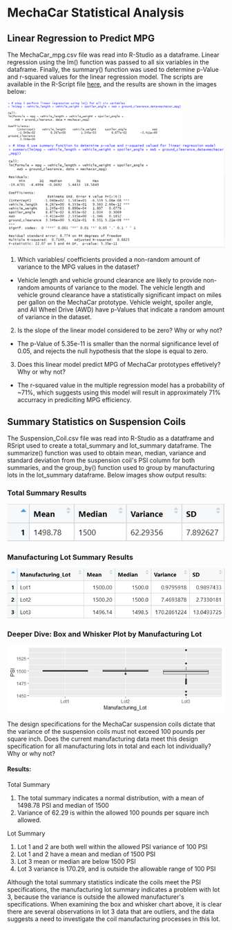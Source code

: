 # MechaCar Statistical Analysis

## Linear Regression to Predict MPG

The MechaCar_mpg.csv file was read into R-Studio as a dataframe. Linear regression using the lm() function was passed to all six variables in the dataframe. Finally, the summary() function was used to determine p-Value and r-squared values for the linear regression model. The scripts are available in the R-Script file <a href='R_Analysis/.Rhistory'>here</a>, and the results are shown in the images below:

<img src="images/delivery1_step5.png" width='80%' height='40%'>

<img src="images/delivery1_step6.png">

1. Which variables/ coefficients provided a non-random amount of variance to the MPG values in the dataset?
  * Vehicle length and vehicle ground clearance are likely to provide non-random amounts of variance to the model. The vehicle length and vehicle ground clearance have a statistically significant impact on miles per gallon on the MechaCar prototype. Vehicle weight, spoiler angle, and All Wheel Drive (AWD) have p-Values that indicate a random amount of variance in the dataset.

2. Is the slope of the linear model considered to be zero? Why or why not?
 * The p-Value of 5.35e-11 is smaller than the normal significance level of 0.05, and rejects the null hypothesis that the slope is equal to zero.

3. Does this linear model predict MPG of MechaCar prototypes effetively? Why or why not?
 * The r-squared value in the multiple regression model has a probability of ~71%, which suggests using this model will result in approximately 71% accurracy in prediciting MPG efficiency. 

## Summary Statistics on Suspension Coils
The Suspension_Coil.csv file was read into R-Studio as a datatframe and RSript used to create a total_summary and lot_summary dataframe. The summarize() function was used to obtain mean, median, variance and standard deviation from the suspension coil's PSI column for both summaries, and the group_by() function used to group by manufacturing lots in the lot_summary dataframe. Below images show output results:

### Total Summary Results
<img src='images/deliverable2_total_summary.png'>

### Manufacturing Lot Summary Results
<img src='images/deliverable2_lot_summary.png'>

### Deeper Dive: Box and Whisker Plot by Manufacturing Lot
<img src='images/deliverable2_box_whisker.png'>

The design specifications for the MechaCar suspension coils dictate that the variance of the suspension coils must not exceed 100 pounds per square inch. Does the current manufacturing data meet this design specification for all manufacturing lots in total and each lot individually? Why or why not?

#### Results:
Total Summary
1. The total summary indicates a normal distribution, with a mean of 1498.78 PSI and median of 1500
2. Variance of 62.29 is within the allowed 100 pounds per square inch allowed.

Lot Summary
1. Lot 1 and 2 are both well within the allowed PSI variance of 100 PSI
2. Lot 1 and 2 have a mean and median of 1500 PSI
3. Lot 3 mean or median are below 1500 PSI
4. Lot 3 variance is 170.29, and is outside the allowable range of 100 PSI

Although the total summary statistics indicate the coils meet the PSI specifications, the manufacturing lot summary indicates a problem with lot 3, because the variance is outside the allowed manufacturer's specifications. When examining the box and whisker chart above, it is clear there are several observations in lot 3 data that are outliers, and the data suggests a need to investigate the coil manufacturing processes in this lot.





